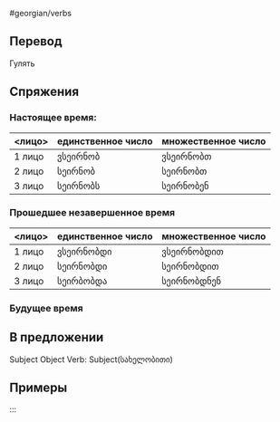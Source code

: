 #georgian/verbs 
## Перевод
Гулять
## Спряжения
### Настоящее время:
<лицо>|единственное число|множественное число
--------|---------------------|------------------------
1 лицо | ვსეირნობ | ვსეირნობთ
2 лицо | სეირნობ | სეირნობთ
3 лицо | სეირნობს | სეირნობენ
### Прошедшее незавершенное время
<лицо>|единственное число|множественное число
--------|---------------------|------------------------
1 лицо | ვსეირნობდი | ვსეირნობდით
2 лицо | სეირნობდი | სეირნობდით
3 лицо | სეირბობდა | სეირნობდნენ
### Будущее время
## В предложении
Subject Object Verb: Subject(სახელობითი)
## Примеры
:::

